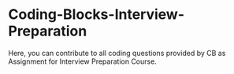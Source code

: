 # Coding-Blocks-Interview-Preparation
Here, you can contribute to all coding questions provided by CB as Assignment for Interview Preparation Course.
